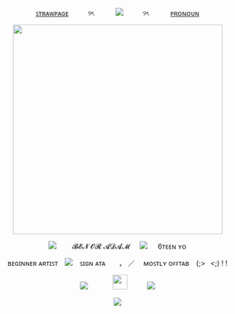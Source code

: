 <p align="center">
  <a href="https://stagdwle.straw.page/">ꜱᴛʀᴀᴡᴘᴀɢᴇ</a> ‎ ‎ ‎ ‎ ‎ ‎ ‎ ‎ ‎ ୨ৎ‎ ‎ ‎ ‎ ‎ ‎ ‎ ‎ ‎ ‎ ‎ <img src="https://komarev.com/ghpvc/?username=cxstiiel&color=grey&style=plasic&label=｡𖦹°‧⭑.ᐟ"> ‎ ‎ ‎ ‎ ‎ ‎ ‎ ‎ ‎ ୨ৎ‎ ‎ ‎ ‎ ‎ ‎ ‎ ‎ ‎ ‎ ‎ <a href="https://pronouns.cc/@stagdwle">ᴘʀᴏɴᴏᴜɴ</a>
</p>

<p align="center">
  <img src="https://files.catbox.moe/35hcot.gif" | width=425 style="font-size: 12px;"/>
</p>

<p align="center">
<img src="https://files.catbox.moe/bu33nl.gif">     𝓑𝓔𝓝 𝓞𝓡 𝓐𝓓𝓐𝓜⠀⠀<img src="https://64.media.tumblr.com/ff2a7365c8680a28bc46cfb4e085f4f5/81f8a9b6b60b1f0c-86/s75x75_c1/880d35352420916e6d1aa393cc2468fa485ce8b6.pnj">⠀⠀6ᴛᴇᴇɴ ʏᴏ
</p>

<p align="center">
ʙᴇɢɪɴɴᴇʀ ᴀʀᴛɪꜱᴛ ⠀<img src="https://64.media.tumblr.com/180148fbe61fa4a614c542404501de26/2a6ba979c585bbd6-56/s75x75_c1/479cde974b1b1e4b6352002b56baf2eb93cb1913.gifv">⠀ ꜱɪɢɴ ᴀᴛᴀ   ， ／  ᴍᴏꜱᴛʟʏ ᴏꜰꜰᴛᴀʙ⠀ (;>⠀<;) ! !
</p>

<p align="center">
  <img src="https://64.media.tumblr.com/5a425d718e73b2cd64359387e672a44a/055b6239baca094c-f6/s250x400/fbf47243b4efaed65c1af3e1fd0bb18b53603493.webp">      <img src="https://64.media.tumblr.com/a1119b09f2c93b4bb4f88678f4107c0f/3bf9185d18abb95b-43/s250x400/8cd044823220488a42cbf66a32ec4046bed19dde.gifv" | width=30/>     <img src="https://64.media.tumblr.com/2a4e0a75fd6f8a53ad4b18d3a1ae9a1d/055b6239baca094c-ee/s250x400/9df6db11c3d6148bac7156386dfeae12dc9481a7.gifv">

<p align="center">
<img src="https://spotify-github-profile.kittinanx.com/api/view?uid=8qjzua4g5ryvk12mr2oq10sp4&cover_image=true&theme=novatorem&show_offline=false&background_color=121212&interchange=false&bar_color=53b14f&bar_color_cover=true">
</p>
